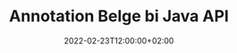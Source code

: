 ---
############################# Static ############################
layout: "product"
date: 2022-02-23T12:00:00+02:00
draft: false

product: "Annotation"
product_tag: "annotation"
platform: "Java"
platform_tag: "java"

############################# Head ############################
head_title: "Java Document Annotation API | Wêneyên PDF Word Excel PPTX Binêrin û Bişopînin"
head_description: "Java Document Annotation API. Formatên pelê PDF Word DOCX, Excel XLSX, PPTX, EML EMLX, VSS VSD, OTP, CAD û pelên wêneyê bibînin, etîket bikin, şîrove bikin û şîrove bikin."

############################# Header ##########################
title: "Annotation Belge bi Java API"
description: "Serlêdanên Java-yê bi kapasîteyên ku hûn PDF, HTML, MS Office û formatên din ên belgeyê bibînin û şîrove bikin bêyî sazkirina nermalava derveyî saz bikin."
button:
    enable: true
    icon: "fas fa-arrow-down"
    label: "Daxistina Doza Belaş"
    link: "https://downloads.groupdocs.com/annotation/java"

############################# SubMenu #########################
submenu:
    enable: true
    
    left:
        img_alt: "GroupDocs.Annotation for Java"
        image: "https://www.groupdocs.cloud/templates/groupdocs/images/product-logos/groupdocs-annotation-java.png"
        product: "GroupDocs.Annotation"
        platform: "Java"

    middle:
        button:
            # button loop
            - link: "#features"
              text: "Features"

            # button loop
            - link: "https://products.groupdocs.app/annotation"
              text: "Demos Bijî"

            # button loop
            - link: "https://purchase.groupdocs.com/pricing/annotation/java"
              text: "Pricing"

    right:
        link_download: "https://downloads.groupdocs.com/annotation"
        link_learn: "https://docs.groupdocs.com/annotation/java/"
        link_buy: "https://purchase.groupdocs.com"

############################# Overview ############################
overview:
    enable: true
    content: |
      GroupDocs.Annotation Java API hilberek e ku dihêle hûn li ser platform û pergalên xebitandinê yên cihêreng, wek Android, MacOS, Linux, Windows, bi annotations di belgeyan de bixebitin. GroupDocs.Annotation pirtûkxaneyek bi API-ya hêsan peyda dike ku gelek avantajan dide: mînakî, heke hûn hewce ne ku daneyan nehênî bihêlin an hilbijêrin ku hûn çiqas hêz hewce ne ku hûn bi pirtûkxaneyê re bixebitin, an jî qismî xebatê bi şîroveyan re biguhezînin, pirtûkxane pir e. sivik û nerm.

      GroupDocs.Annotation ji bo Java API destûrê dide te ku hûn bi celebên annotasyonan re bixebitin, ku tê de hene: Nivîs, Polyline, Herêm, Binxêz, Xal, Nîşan, Tîrek, Ellipse, Veguheztina Nivîsan, Dûrbûn, Qada Nivîsê, Reaksiyona Çavkaniyê hwd. Û piraniya wan piştgirî dike. formatên belgeyên populer ên wekî: PDF, HTML, Microsoft Office Word, pelgeyên Excel, pêşandanên PowerPoint, Visio, e-nameyên Outlook, wêne, metafil, xêzkirina CAD û cûrbecûr formên din. API îmkana wergirtina hûrguliyên rûpelên belgeyê peyda dike û piştgirî û hinardekirina annotasyonê ji pelên PDF-ê re dike.

      Bi karanîna pirtûkxaneyê, hûn dikarin [lê zêde bikin](/ annotation/java/bmp/), [biguherîne](/ annotation/java/bmp/), [derxistin](/ annotation/java/bmp/) û [ jêbirin](/ annotation /java/bmp/) annotasyonên ji belgeyan, belgeyan bizivirînin, çareseriya piçûkan biguhezînin û ev ne navnîşek tevahî ya hemî îmkanan e. Di heman demê de ew komek berfireh a tiştên daneyê pêşkêşî dike da ku taybetmendiyên annotasyonê li gorî daxwazên we di nav hemî formatên belgeyên piştgirî de xweş bike.

      Karkirina bi GroupDocs.Annotation ji bo Java API pir hêsan e û tenê ji çend gavên bingehîn pêk tê. Di destpêkê de hûn hewce ne ku destûrnameyek saz bikin, dûv re pelê ku hûn dixwazin pê re bixebitin hilbijêrin, dûv re bi rengek hûrguliyên belgeyê manîpule bikin ( jêbirin / biguherînin / derxin / jêbirin) û encamê hilînin. Ji bo bêtir agahdarî ji kerema xwe li hilberê [belge](https://docs.groupdocs.com/annotation/java/getting-started/) an [nimûneyên] (https://github.com/groupdocs-annotation/GroupDocs.Annotation) binêre -bo-Java) danîn.
      
      GroupDocs.Annotation bi rêkûpêk tê nûve kirin û ji xerîdarên xwe re piştgirî peyda dike, hûn her gav bi xêr hatin ku hûn pirsan ji me bikin an ramanên xwe bişînin an jî li ser hewcedariyên xwe yên ji bo tiştek nû ji me re vebêjin û em ê bi kêfxweşî wê di guhertoyên xwe yên nû de bicîh bikin.
    tabs:
      enable: true
      
      ## TAB ONE ##
      tab_one:
        description: |
          Li jêr nihêrînek GroupDocs.Annotation ji bo Java ye:
      
        right:
          enable: true
          icon: "fab fa-html5"
          title:  Têgihiştinî
          content: |
            * Annotations lê zêde bike
            * Export Annotations 
            * Annotations Import
            * Reply Based Comments
            * Compatibility Annotation
      
      ## TAB TWO ##
      tab_two:
        description: |
          GroupDocs.Annotation ji bo Java-yê hemî [formên pelên pelgeyê] yên populer piştgirî dike (https://docs.groupdocs.com/annotation/java/supported-document-formats/) di nav de: Microsoft Office, PDF, wêne û gelekên din.

        left:
          enable: true
          table:
            # table loop
            - title: "Microsoft Office Formats"
              content: |
                * **Word**: [DOC](/annotation/java/doc/), [DOCX](/annotation/java/docx/), [DOCM](/annotation/java/docm/), [DOT](/annotation/java/dot/), [DOTX](/annotation/java/dotx/), [RTF](/annotation/java/rtf/)
                * **Excel**: [XLS](/annotation/java/xls/), [XLSX](/annotation/java/xlsx/), [XLSB](/annotation/java/xlsb/), [XLSM](/annotation/java/xlsm/)
                * **PowerPoint**: [PPT](/annotation/java/ppt/), [PPTX](/annotation/java/pptx/), [PPS](/annotation/java/pps/), [PPSX](/annotation/java/ppsx/), [POTM](/annotation/java/potm/), [POTX](/annotation/java/potx/), [PPSM](/annotation/java/ppsm/), [PPTM](/annotation/java/pptm/), [WMF](/annotation/java/wmf/), [EMF](/annotation/java/emf/)
                * **Outlook**: [EML](/annotation/java/eml/), [EMLX](/annotation/java/emlx/), [MSG](/annotation/java/msg/)
                * **Visio**: [VSS](/annotation/java/vss/), [VST](/annotation/java/vst/), [VSD](/annotation/java/vsd/), [VSDX](/annotation/java/vsdx/), [VSX](/annotation/java/vsx/)

        right:
          enable: true
          table:
            # table loop
            - title: "Other Formats"
              content: |
                * **Portable**: [PDF](/annotation/java/pdf/) (PDF/A-1a, PDF/A-1b, PDF/A-2a)
                * **OpenDocument**: [ODT](/annotation/java/odt/), [ODS](/annotation/java/ods/), [ODP](/annotation/java/odp/)
                * **Images**: [BMP](/annotation/java/bmp/), [JPG](/annotation/java/jpg/), [JPEG](/annotation/java/jpeg/), [TIFF](/annotation/java/tiff/), [TIF](/annotation/java/tif/), [PNG](/annotation/java/png/), [GIF](/annotation/java/gif/), [DCM](/annotation/java/dcm/), [DICOM](/annotation/java/dicom/)
                * **AutoCAD**: [DWG](/annotation/java/dwg/), [DXF](/annotation/java/dxf/), [CAD](/annotation/java/cad/)
                * **Other**: [HTM](/annotation/java/htm/), [HTML](/annotation/java/html/), [CSV](/annotation/java/csv/), [DJVU](/annotation/java/djvu/), [OTP](/annotation/java/otp/), [OTT](/annotation/java/ott/)

      ## TAB THREE ##
      tab_three:
        description: |
          GroupDocs.Annotation ji bo Java-yê pergalên xebitandinê, çarçove û rêveberên pakêtê yên jêrîn piştgirî dike:
        
        left:
          enable: true
          table:
            # table loop
            - icon: "fab fa-windows"
              title:  Pergalên Xebatê
              content: |
                * Microsoft Windows Desktop
                * Microsoft Windows Server
                * Linux
                * MacOS

            # table loop
            - icon: "fas fa-code"
              title:  Çarçoveyên Piştgirî
              content: |
                * Java 7 (1.7) and above

        right:
          enable: true
          table:
            # table loop
            - icon: "fas fa-cogs"
              title:  Jîngehên Pêşveçûn
              content: |
                * NetBeans
                * IntelliJ IDEA
                * Eclipse

            # table loop
            - icon: "fas fa-tools"
              title:  Amûra Xweseriya Avakirinê
              content: |
                * Maven

############################# Features ############################
features:
    enable: true
    title: GroupDocs.Annotation ji bo Taybetmendiyên Java

    feature:
      # feature loop
      - icon: "fas fa-copy"
        link: "https://docs.groupdocs.com/annotation/java/add-area-annotation/"
        content: Di Belgeyê de Şîrovekirina Herêmê zêde bikin û Şîroveyên Hêsan û Nested ve girêdin

      # feature loop
      - icon: "fas fa-eye"
        link: "https://docs.groupdocs.com/annotation/java/add-arrow-annotation/"
        content: Bi karanîna Şîrovekirina Tîrê nîşanî naverokek taybetî bidin

      # feature loop
      - icon: "fas fa-bolt"
        link: "https://docs.groupdocs.com/annotation/java/add-watermark-annotation/"
        content: Nîşaneyên Nivîsar li PDF, Slides, Xebatkarên Excel, Wêne û Diagramên li Pozîsyona Angledî bicîh bikin
      
      # feature loop
      - icon: "fas fa-file-powerpoint"
        link: "https://docs.groupdocs.com/annotation/java/add-point-annotation/"
        content: Di Belgeyê de bi karanîna Annotationa Xalê Şîroveyên Pêşkêşkirî li cîhek Belgeyê zêde bikin

      # feature loop
      - icon: "fas fa-code"
        link: "https://docs.groupdocs.com/annotation/java/add-polyline-annotation/"
        content: Annotasyona Polyline bikar bînin da ku Rêzeya Beşên Xêz, Parçeyên Arc an jî herduyan girêbidin

      # feature loop
      - icon: "fas fa-cloud"
        link: "https://docs.groupdocs.com/annotation/java/add-ellipse-annotation/"
        content: Annotation Ellipse li PDF, Belgeyên Peyv, Spreadsheets, Pêşkêşan, Diagram û Wêneyan zêde bikin

      # feature loop
      - icon: "fas fa-remove-format"
        link: "https://docs.groupdocs.com/annotation/java/add-watermark-annotation/"
        content: Ji bo PDF, PowerPoint, Excel, Wêne û Diagraman Nîşanên Angled lê zêde bikin

      # feature loop
      - icon: "fas fa-comment-slash"
        link: "https://docs.groupdocs.com/annotation/java/add-underline-annotation/"
        content: Di Nûnertiya Wêne ya Belgeyekê de Koordînatên Şîrovekirina Nivîsar bistînin

      # feature loop
      - icon: "fas fa-location-arrow"
        link: "https://docs.groupdocs.com/annotation/java/add-annotation-to-the-document/"
        content: Di Belgeyekê de Binxêz bikin, Bişkînin an Nivîsarek Taybet Biguherînin

      # feature loop
      - icon: "fas fa-border-all"
        link: "https://docs.groupdocs.com/annotation/java/add-annotation-to-the-document/"
        content: Di Belgeyekê de Stampa Nivîsarê an Watermark & ​​Qada Nivîsarê zêde bikin

      # feature loop
      - icon: "fas fa-wrench"
        link: "https://docs.groupdocs.com/annotation/java/add-point-annotation/"
        content: Di nav Belgeyên Word û Pêşkêşiyên PowerPoint de Şîrovekirin û Hinardekirin

      # feature loop
      - icon: "fas fa-columns"
        link: "https://docs.groupdocs.com/annotation/java/add-strikeout-annotation/"
        content: Bi tîpên Şîrovekirina Nivîsan, Veguheztina Nivîsan, Nîşana Avê û Veguhastina Çavkaniyê re Spreadsheetên Excel şîrove bikin

      # feature loop
      - icon: "fas fa-file-word"
        link: "https://docs.groupdocs.com/annotation/java/get-file-info/"
        content: Şîrovekirinên Polyline, Strikethrough, Binxêz an Nivîsar li Pêşkêşkirin û Slaydên PowerPoint zêde bikin

      # feature loop
      - icon: "fas fa-envelope"
        link: "https://docs.groupdocs.com/annotation/java/basic-usage/"
        content: Di Pêşkêşan de Bi Koordînatên X, Y-ê Nîşandana Xalê Nîşan Bikin

      # feature loop
      - icon: "fas fa-print"
        link: "https://docs.groupdocs.com/annotation/java/add-strikeout-annotation/"
        content: Şîrovekirinên Strikethrough, Nivîsar, Binxetê an Polyline li Wêneyan zêde bikin

      # feature loop
      - icon: "fas fa-file-archive"
        link: "https://docs.groupdocs.com/annotation/java/add-link-annotation/"
        content: Ji bo Diagramên Visio, wekî VSS & VSD, Agahdarî û Wêneyên Belgeyê bistînin
      
      # feature loop
      - icon: "fas fa-file-code"
        link: "https://docs.groupdocs.com/annotation/java/basic-usage/"
        content: Thumbnailên Rûpelên Belgeyê bistînin û bi pelên TIFF yên Pir-rûpel re bixebitin

      # feature loop
      - icon: "fas fa-file-excel"
        link: "https://docs.groupdocs.com/annotation/java/get-file-info/"
        content: Hemî Annotasyonên Belgeyekê Bi Bangek Fonksiyonek Yekane bistînin

      # feature loop
      - icon: "fas fa-heading"
        link: "https://docs.groupdocs.com/annotation/java/add-link-annotation/"
        content: Annotasyonên Girêdanê li Pêşkêşiyên PDF, Peyv û PowerPoint-ê zêde bikin

      # feature loop
      - icon: "fas fa-project-diagram"
        link: "https://docs.groupdocs.com/annotation/java/add-point-annotation/"
        content: Piştgiriya Parskirina Rêya SVG ji bo PDF, Peyv, Diagram, Slides û formatên din ên belgeyên sereke

      # feature loop
      - icon: "fas fa-cube"
        link: "https://docs.groupdocs.com/annotation/java/technical-support/"
        content: Piştgirî ji bo zêdekirina Annotation Watermark li belgeyên Word û paqijkirina ji bo Veguheztina Nivîsar

      # feature loop
      - icon: "fab fa-uncharted"
        link: "https://docs.groupdocs.com/annotation/java/technical-support/"
        content: Piştgiriya Pêvajoya Şêweyê di Diagramên ji bo Nîşandanên Nivîsarê de
  
      # feature loop
      - icon: "fab fa-uncharted"
        link: "https://docs.groupdocs.com/annotation/java/advanced-usage/"
        content: Ji bo Pêvajoya Zûtir Bi Veşartina Pêşdîtinên Rûpelên Belgeyan Dem Bikin
  
      # feature loop
      - icon: "fab fa-uncharted"
        link: "https://docs.groupdocs.com/annotation/java/add-annotation-to-the-document/"
        content: Belgeyên Word, Excel û PowerPoint-ê jî bi Formên Kevin re bi hêsanî şîrove bikin

      # feature loop
      - icon: "fab fa-uncharted"
        link: "https://docs.groupdocs.com/annotation/java/add-distance-annotation/"
        content: Ji bo Excel, PowerPoint û Diagraman Sernavên Annotasyona Dûrbûnê nîşan bidin

############################# Support ############################
support:
    enable: true

############################# Solutions ############################
solutions:
    enable: true
    title: GroupDocs.Annotation API-yên dîtina belgeyan ji bo hawîrdorên din ên pêşkeftinê yên populer pêşkêşî dike

    solution:
        # solution loop
        - img_alt: "GroupDocs.Annotation for .NET"
          image: "https://www.groupdocs.cloud/templates/groupdocs/images/product-logos/groupdocs-annotation-net.png"
          product: "GroupDocs.Annotation"
          platform: ".NET"
          link: "/annotation/net/"

############################# Back to top ###############################
back_to_top:
  enable: true
---